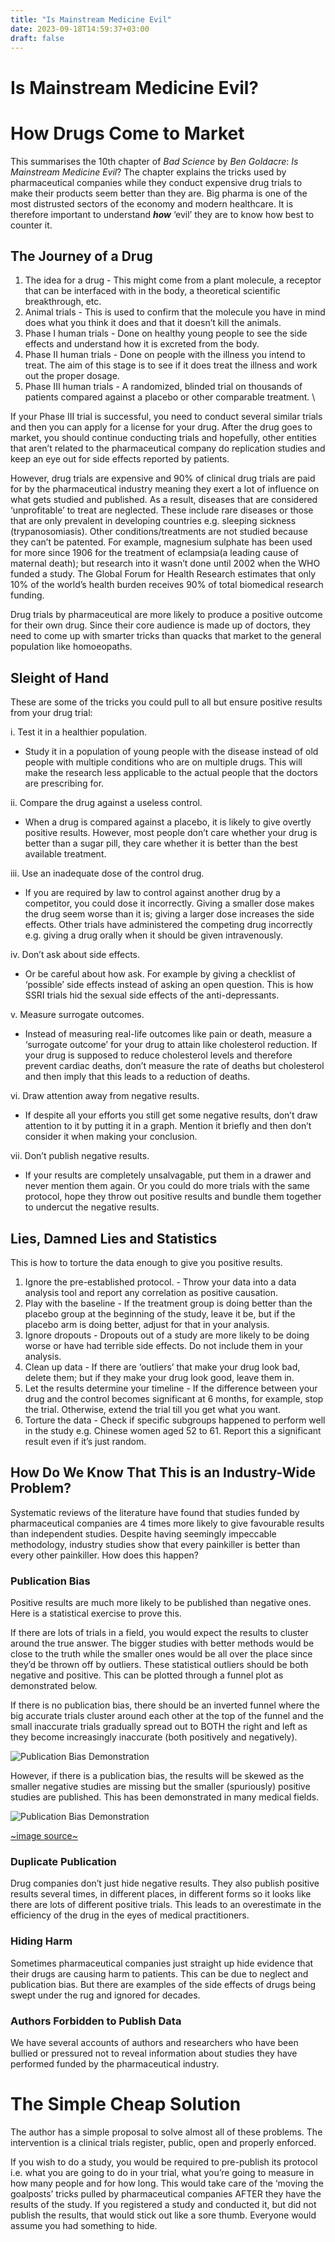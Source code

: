 ```yaml
---
title: "Is Mainstream Medicine Evil"
date: 2023-09-18T14:59:37+03:00
draft: false
---
```


# Is Mainstream Medicine Evil?

# How Drugs Come to Market

This summarises the 10th chapter of _Bad Science_ by _Ben Goldacre_: _Is Mainstream Medicine Evil_? The chapter explains the tricks used by pharmaceutical companies while they conduct expensive drug trials to make their products seem better than they are. Big pharma is one of the most distrusted sectors of the economy and modern healthcare. It is therefore important to understand **_how_** ‘evil’ they are to know how best to counter it.


## The Journey of a Drug

1. The idea for a drug - This might come from a plant molecule, a receptor that can be interfaced with in the body, a theoretical scientific breakthrough, etc.
2. Animal trials - This is used to confirm that the molecule you have in mind does what you think it does and that it doesn’t kill the animals.
3. Phase I human trials - Done on healthy young people to see the side effects and understand how it is excreted from the body.
4. Phase II human trials - Done on people with the illness you intend to treat. The aim of this stage is to see if it does treat the illness and work out the proper dosage.
5. Phase III human trials - A randomized, blinded trial on thousands of patients compared against a placebo or other comparable treatment.  \

If your Phase III trial is successful, you need to conduct several similar trials and then you can apply for a license for your drug. After the drug goes to market, you should continue conducting trials and hopefully, other entities that aren’t related to the pharmaceutical company do replication studies and keep an eye out for side effects reported by patients.

However, drug trials are expensive and 90% of clinical drug trials are paid for by the pharmaceutical industry meaning they exert a lot of influence on what gets studied and published. As a result, diseases that are considered ‘unprofitable’ to treat are neglected. These include rare diseases or those that are only prevalent in developing countries e.g. sleeping sickness (trypanosomiasis). Other conditions/treatments are not studied because they can’t be patented. For example, magnesium sulphate has been used for more since 1906 for the treatment of eclampsia(a leading cause of maternal death); but research into it wasn’t done until 2002 when the WHO funded a study. The Global Forum for Health Research estimates that only 10% of the world’s health burden receives 90% of total biomedical research funding.

Drug trials by pharmaceutical are more likely to produce a positive outcome for their own drug. Since their core audience is made up of doctors, they need to come up with smarter tricks than quacks that market to the general population like homoeopaths.

## Sleight of Hand

These are some of the tricks you could pull to all but ensure positive results from your drug trial:

i. Test it in a healthier population.

* Study it in a population of young people with the disease instead of old people with multiple conditions who are on multiple drugs. This will make the research less applicable to the actual people that the doctors are prescribing for.

ii.  Compare the drug against a useless control.

* When a drug is compared against a placebo, it is likely to give overtly positive results.  However, most people don’t care whether your drug is better than a sugar pill, they care whether it is better than the best available treatment.

iii. Use an inadequate dose of the control drug.

* If you are required by law to control against another drug by a competitor, you could dose it incorrectly. Giving a smaller dose makes the drug seem worse than it is; giving a larger dose increases the side effects. Other trials have administered the competing drug incorrectly e.g. giving a drug orally when it should be given intravenously.

iv. Don’t ask about side effects.

* Or be careful about how ask. For example by giving a checklist of ‘possible’ side effects instead of asking an open question. This is how SSRI trials hid the sexual side effects of the anti-depressants.

v. Measure surrogate outcomes.

* Instead of measuring real-life outcomes like pain or death, measure a ‘surrogate outcome’ for your drug to attain like cholesterol reduction. If your drug is supposed to reduce cholesterol levels and therefore prevent cardiac deaths, don’t measure the rate of deaths but cholesterol and then imply that this leads to a reduction of deaths.

vi. Draw attention away from negative results.

* If despite all your efforts you still get some negative results, don’t draw attention to it by putting it in a graph. Mention it briefly and then don’t consider it when making your conclusion.

vii. Don’t publish negative results.

* If your results are completely unsalvagable, put them in a drawer and never mention them again. Or you could do more trials with the same protocol, hope they throw out positive results and bundle them together to undercut the negative results.


## Lies, Damned Lies and Statistics

This is how to torture the data enough to give you positive results.

1. Ignore the pre-established protocol. - Throw your data into a data analysis tool and report any correlation as positive causation.
2. Play with the baseline - If the treatment group is doing better than the placebo group at the beginning of the study, leave it be, but if the placebo arm is doing better, adjust for that in your analysis.
3. Ignore dropouts - Dropouts out of a study are more likely to be doing worse or have had terrible side effects. Do not include them in your analysis.
4. Clean up data - If there are ‘outliers’ that make your drug look bad, delete them; but if they make your drug look good, leave them in.
5. Let the results determine your timeline - If the difference between your drug and the control becomes significant at 6 months, for example, stop the trial. Otherwise, extend the trial till you get what you want.
6. Torture the data - Check if specific subgroups happened to perform well in the study e.g. Chinese women aged 52 to 61. Report this a significant result even if it’s just random.


## How Do We Know That This is an Industry-Wide Problem?

Systematic reviews of the literature have found that studies funded by pharmaceutical companies are 4 times more likely to give favourable results than independent studies. Despite having seemingly impeccable methodology, industry studies show that every painkiller is better than every other painkiller. How does this happen?


### Publication Bias


Positive results are much more likely to be published than negative ones. Here is a statistical exercise to prove this.

If there are lots of trials in a field, you would expect the results to cluster around the true answer. The bigger studies with better methods would be close to the truth while the smaller ones would be all over the place since they’d be thrown off by outliers. These statistical outliers should be both negative and positive. This can be plotted through a funnel plot as demonstrated below.

If there is no publication bias, there should be an inverted funnel where the big accurate trials cluster around each other at the top of the funnel and the small inaccurate trials gradually spread out to BOTH the right and left as they become increasingly inaccurate (both positively and negatively).

 ![Publication Bias Demonstration](content/posts/is-mainstream-medicine-evil/funnel-plot-symmetrical.webp) 

However, if there is a publication bias, the results will be skewed as the smaller negative studies are missing but the smaller (spuriously) positive studies are published. This has been demonstrated in many medical fields.

 ![Publication Bias Demonstration](content/posts/is-mainstream-medicine-evil/funnel-plot-asymmetrical.webp) 

[~image source~](https://toptipbio.com/funnel-plot/)

### Duplicate Publication

Drug companies don’t just hide negative results. They also publish positive results several times, in different places, in different forms so it looks like there are lots of different positive trials. This leads to an overestimate in the efficiency of the drug in the eyes of medical practitioners.


### Hiding Harm

Sometimes pharmaceutical companies just straight up hide evidence that their drugs are causing harm to patients. This can be due to neglect and publication bias. But there are examples of the side effects of drugs being swept under the rug and ignored for decades.


### Authors Forbidden to Publish Data

We have several accounts of authors and researchers who have been bullied or pressured not to reveal information about studies they have performed funded by the pharmaceutical industry.


# The Simple Cheap Solution

The author has a simple proposal to solve almost all of these problems. The intervention is a clinical trials register, public, open and properly enforced.

If you wish to do a study, you would be required to pre-publish its protocol i.e. what you are going to do in your trial, what you’re going to measure in how many people and for how long. This would take care of the ‘moving the goalposts’ tricks pulled by pharmaceutical companies AFTER they have the results of the study. If you registered a study and conducted it, but did not publish the results, that would stick out like a sore thumb. Everyone would assume you had something to hide.


